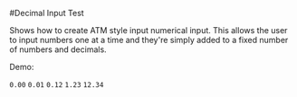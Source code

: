 #Decimal Input Test

Shows how to create ATM style input numerical input. This allows the user to input numbers one at a time and they're simply added to a fixed number of numbers and decimals.

Demo:

`0.00`
`0.01`
`0.12`
`1.23`
`12.34`
